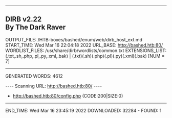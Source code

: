 
-----------------
DIRB v2.22    
By The Dark Raver
-----------------

OUTPUT_FILE: /HTB-boxes/bashed/enum/web/dirb_host_ext.md
START_TIME: Wed Mar 16 22:04:18 2022
URL_BASE: http://bashed.htb:80/
WORDLIST_FILES: /usr/share/dirb/wordlists/common.txt
EXTENSIONS_LIST: (.txt,.sh,.php,.pl,.py,.xml,.bak) | (.txt)(.sh)(.php)(.pl)(.py)(.xml)(.bak) [NUM = 7]

-----------------

GENERATED WORDS: 4612

---- Scanning URL: http://bashed.htb:80/ ----
+ http://bashed.htb:80/config.php (CODE:200|SIZE:0)

-----------------
END_TIME: Wed Mar 16 23:45:19 2022
DOWNLOADED: 32284 - FOUND: 1
